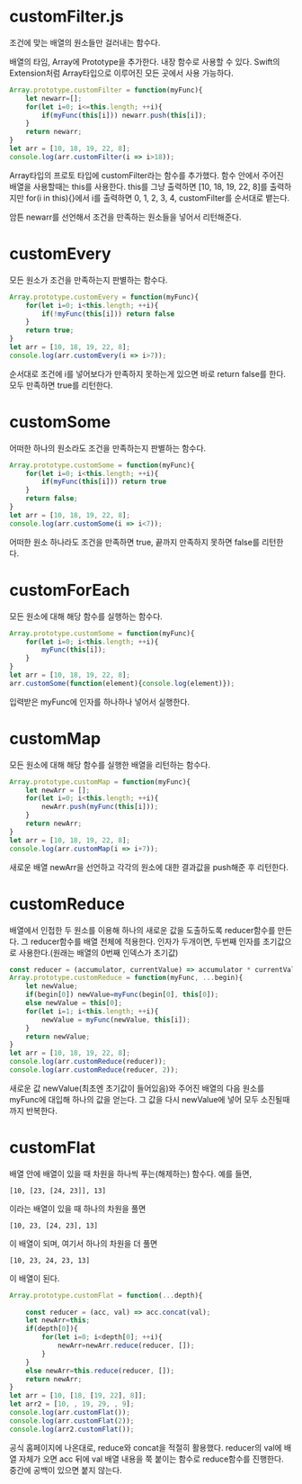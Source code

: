 # customFilter.js

조건에 맞는 배열의 원소들만 걸러내는 함수다.

배열의 타임, Array에 Prototype을 추가한다. 내장 함수로 사용할 수 있다.
Swift의 Extension처럼 Array타입으로 이루어진 모든 곳에서 사용 가능하다.
```javascript
Array.prototype.customFilter = function(myFunc){
    let newarr=[];
    for(let i=0; i<=this.length; ++i){
        if(myFunc(this[i])) newarr.push(this[i]);
    }
    return newarr;
}
let arr = [10, 18, 19, 22, 8];
console.log(arr.customFilter(i => i>18));
```
Array타입의 프로토 타입에 customFilter라는 함수를 추가했다.
함수 안에서 주어진 배열을 사용할때는 this를 사용한다.
this를 그냥 출력하면 [10, 18, 19, 22, 8]를 출력하지만
for(i in this){}에서 i를 출력하면 0, 1, 2, 3, 4, customFilter를 순서대로 뱉는다.

암튼 newarr를 선언해서 조건을 만족하는 원소들을 넣어서 리턴해준다.

# customEvery

모든 원소가 조건을 만족하는지 판별하는 함수다.
```javascript
Array.prototype.customEvery = function(myFunc){
    for(let i=0; i<this.length; ++i){
        if(!myFunc(this[i])) return false
    }
    return true;
}
let arr = [10, 18, 19, 22, 8];
console.log(arr.customEvery(i => i>7));
```
순서대로 조건에 i를 넣어보다가 만족하지 못하는게 있으면 바로 return false를 한다.
모두 만족하면 true를 리턴한다.

# customSome

어떠한 하나의 원소라도 조건을 만족하는지 판별하는 함수다.
```javascript
Array.prototype.customSome = function(myFunc){
    for(let i=0; i<this.length; ++i){
        if(myFunc(this[i])) return true
    }
    return false;
}
let arr = [10, 18, 19, 22, 8];
console.log(arr.customSome(i => i<7));
```
어떠한 원소 하나라도 조건을 만족하면 true, 끝까지 만족하지 못하면 false를 리턴한다.

# customForEach

모든 원소에 대해 해당 함수를 실행하는 함수다.
```javascript
Array.prototype.customSome = function(myFunc){
    for(let i=0; i<this.length; ++i){
        myFunc(this[i]);
    }
}
let arr = [10, 18, 19, 22, 8];
arr.customSome(function(element){console.log(element)});
```
입력받은 myFunc에 인자를 하나하나 넣어서 실행한다.

# customMap

모든 원소에 대해 해당 함수를 실행한 배열을 리턴하는 함수다.

```javascript
Array.prototype.customMap = function(myFunc){
    let newArr = [];
    for(let i=0; i<this.length; ++i){
        newArr.push(myFunc(this[i]));
    }
    return newArr;
}
let arr = [10, 18, 19, 22, 8];
console.log(arr.customMap(i => i+7));
```
새로운 배열 newArr을 선언하고 각각의 원소에 대한 결과값을 push해준 후 리턴한다.

# customReduce

배열에서 인접한 두 원소를 이용해 하나의 새로운 값을 도출하도록 reducer함수를 만든다.
그 reducer함수를 배열 전체에 적용한다.
인자가 두개이면, 두번째 인자를 초기값으로 사용한다.(원래는 배열의 0번째 인덱스가 초기값)
```javascript
const reducer = (accumulator, currentValue) => accumulator * currentValue;
Array.prototype.customReduce = function(myFunc, ...begin){
    let newValue;
    if(begin[0]) newValue=myFunc(begin[0], this[0]);
    else newValue = this[0];
    for(let i=1; i<this.length; ++i){
        newValue = myFunc(newValue, this[i]);
    }
    return newValue;
}
let arr = [10, 18, 19, 22, 8];
console.log(arr.customReduce(reducer));
console.log(arr.customReduce(reducer, 2));
```
새로운 값 newValue(최초엔 초기값이 들어있음)와 주어진 배열의 다음 원소를 myFunc에 대입해 하나의 값을 얻는다.
그 값을 다시 newValue에 넣어 모두 소진될때까지 반복한다.

# customFlat

배열 안에 배열이 있을 때 차원을 하나씩 푸는(해제하는) 함수다.
예를 들면, 
```
[10, [23, [24, 23]], 13]
```
이라는 배열이 있을 때 하나의 차원을 풀면
```
[10, 23, [24, 23], 13]
```
이 배열이 되며, 여기서 하나의 차원을 더 풀면
```
[10, 23, 24, 23, 13]
```
이 배열이 된다.

```javascript
Array.prototype.customFlat = function(...depth){
    
    const reducer = (acc, val) => acc.concat(val);
    let newArr=this;
    if(depth[0]){
        for(let i=0; i<depth[0]; ++i){
            newArr=newArr.reduce(reducer, []);
        }
    }
    else newArr=this.reduce(reducer, []);
    return newArr;
}
let arr = [10, [18, [19, 22], 8]];
let arr2 = [10, , 19, 29, , 9];
console.log(arr.customFlat());
console.log(arr.customFlat(2));
console.log(arr2.customFlat());
```

공식 홈페이지에 나온대로, reduce와 concat을 적절히 활용했다.
reducer의 val에 배열 자체가 오면 acc 뒤에 val 배열 내용을 쭉 붙이는 함수로 reduce함수를 진행한다.
중간에 공백이 있으면 붙지 않는다.

